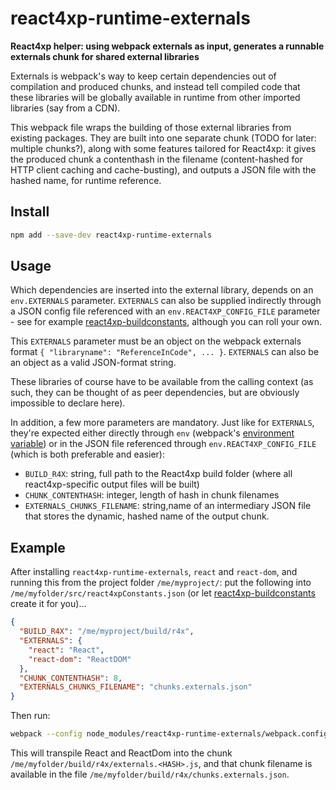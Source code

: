 # react4xp-runtime-externals

**React4xp helper: using webpack externals as input, generates a runnable externals chunk for shared external libraries**

Externals is webpack's way to keep certain dependencies out of compilation and produced chunks, and instead tell compiled code that these libraries will be globally available in runtime from other ímported libraries (say from a CDN).

This webpack file wraps the building of those external libraries from existing packages. They are built into one separate chunk (TODO for later: multiple chunks?), along with some features tailored for React4xp: it gives the produced chunk a contenthash in the filename (content-hashed for HTTP client caching and cache-busting), and outputs a JSON file with the hashed name, for runtime reference. 

## Install

```bash
npm add --save-dev react4xp-runtime-externals
```

## Usage

Which dependencies are inserted into the external library, depends on an `env.EXTERNALS` parameter. `EXTERNALS` can also be supplied ìndirectly through a JSON config file referenced with an `env.REACT4XP_CONFIG_FILE` parameter - see for example [react4xp-buildconstants](https://www.npmjs.com/package/react4xp-buildconstants), although you can roll your own. 

This `EXTERNALS` parameter must be an object on the webpack externals format `{ "libraryname": "ReferenceInCode", ... }`. `EXTERNALS` can also be an object as a valid JSON-format string. 

These libraries of course have to be available from the calling context (as such, they can be thought of as peer dependencies, but are obviously impossible to declare here). 

In addition, a few more parameters are mandatory. Just like for `EXTERNALS`, they're expected either directly through `env` (webpack's [environment variable](https://webpack.js.org/guides/environment-variables/)) or in the JSON file referenced through `env.REACT4XP_CONFIG_FILE` (which is both preferable and easier):
  - `BUILD_R4X`: string, full path to the React4xp build folder (where all react4xp-specific output files will be built)
  - `CHUNK_CONTENTHASH`: integer, length of hash in chunk filenames
  - `EXTERNALS_CHUNKS_FILENAME`: string,name of an intermediary JSON file that stores the dynamic, hashed name of the output chunk.
  
## Example

After installing `react4xp-runtime-externals`, `react` and `react-dom`, and running this from the project folder `/me/myproject/`: put the following into `/me/myfolder/src/react4xpConstants.json` (or let [react4xp-buildconstants](https://www.npmjs.com/package/react4xp-buildconstants) create it for you)... 

```json
{
  "BUILD_R4X": "/me/myproject/build/r4x",
  "EXTERNALS": {
    "react": "React",
    "react-dom": "ReactDOM"
  },
  "CHUNK_CONTENTHASH": 8,
  "EXTERNALS_CHUNKS_FILENAME": "chunks.externals.json"
}

```

Then run:

```bash
webpack --config node_modules/react4xp-runtime-externals/webpack.config.js --env.REACT4XP_CONFIG_FILE=/me/myfolder/src/react4xpConstants.json
```

This will transpile React and ReactDom into the chunk `/me/myfolder/build/r4x/externals.<HASH>.js`, and that chunk filename is available in the file `/me/myfolder/build/r4x/chunks.externals.json`.


